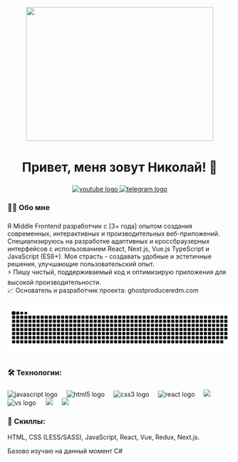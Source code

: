 <br clear="both">

<div align="center">
  <img height="300" width="420" src="https://i.pinimg.com/originals/e4/26/70/e426702edf874b181aced1e2fa5c6cde.gif"  />
</div>

<h1 align="center">Привет, меня зовут Николай! 👋</h1>

###

<div align="center">
  <a href="https://vk.com/youshouldcleanmyroom" target="_blank">
    <img src="https://upload.wikimedia.org/wikipedia/commons/thumb/f/f3/VK_Compact_Logo_%282021-present%29.svg/2048px-VK_Compact_Logo_%282021-present%29.svg.png" height="25" alt="youtube logo"  />
  </a>
  <a href="https://t.me/shouldcleanmyroom" target="_blank">
    <img src="https://upload.wikimedia.org/wikipedia/commons/thumb/8/83/Telegram_2019_Logo.svg/2048px-Telegram_2019_Logo.svg.png" height="25" alt="telegram logo"  />
  </a>
</div>

###

<h3 align="left">👩‍💻  Обо мне</h3>

###

<p align="left">Я Middle Frontend разработчик с [3+ года] опытом создания современных, интерактивных и производительных веб-приложений. Специализируюсь на разработке адаптивных и кроссбраузерных интерфейсов с использованием React, Next.js, Vue.js TypeScript и JavaScript (ES6+). Моя страсть - создавать удобные и эстетичные решения, улучшающие пользовательский опыт. 
<br>⚡️ Пишу чистый, поддерживаемый код и оптимизирую приложения для высокой производительности. 
<br>📈 Основатель и разработчик проекта: ghostproduceredm.com</p>

###

<p align="center">
 <picture>
  <source media="(prefers-color-scheme: dark)" srcset="https://raw.githubusercontent.com/platane/snk/output/github-contribution-grid-snake-dark.svg" />
  <source media="(prefers-color-scheme: light)" srcset="https://raw.githubusercontent.com/Platane/snk/output/github-contribution-grid-snake.svg" />
  <img alt="github-snake" src="https://raw.githubusercontent.com/platane/snk/output/github-contribution-grid-snake-dark.svg" />
</picture>
</p>

###

<h3 align="left">🛠 Технологии:</h3>

###

<div align="left">
  <img src="https://cdn.jsdelivr.net/gh/devicons/devicon/icons/javascript/javascript-original.svg" height="40" alt="javascript logo"  />
  <img width="12" />
  <img src="https://cdn.jsdelivr.net/gh/devicons/devicon/icons/html5/html5-original.svg" height="40" alt="html5 logo"  />
  <img width="12" />
  <img src="https://cdn.jsdelivr.net/gh/devicons/devicon/icons/css3/css3-original.svg" height="40" alt="css3 logo"  />
  <img width="12" />
  <img src="https://cdn.jsdelivr.net/gh/devicons/devicon/icons/react/react-original.svg" height="40" alt="react logo"  />
  <img width="12" />
  <img src="https://raw.githubusercontent.com/reduxjs/redux/master/logo/logo.png" height="40"  />
  <img width="12" />
  <img src="https://upload.wikimedia.org/wikipedia/commons/thumb/9/9a/Visual_Studio_Code_1.35_icon.svg/512px-Visual_Studio_Code_1.35_icon.svg.png?20210804221519" height="40" alt="vs logo"  />
  <img width="14" />
  <img src="https://img.icons8.com/nolan/512/nextjs.png" height="50"  />
  <img width="12" />
  <img src="https://upload.wikimedia.org/wikipedia/commons/thumb/9/95/Vue.js_Logo_2.svg/2367px-Vue.js_Logo_2.svg.png" height="40"  />
  <img width="12" />
</div>

###
<h3 align="left">🔧 Скиллы:</h3>
<p align="left"> HTML, CSS (LESS/SASS), JavaScript, React, Vue, Redux, Next.js. </p>
<p align="left">Базово изучаю на данный момент C# </p>

###
